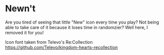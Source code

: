 # Newn't
Are you tired of seeing that little "New" icon every time you play? Not being able to take care of it because it loses time in randomzier? Well here, I removed it for you!

Icon font taken from Televo's Re:Collection https://github.com/Televo/kingdom-hearts-recollection
